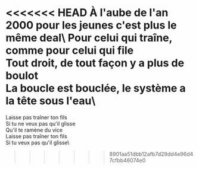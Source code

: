 <<<<<<< HEAD
À l'aube de l'an 2000 pour les jeunes c'est plus le même deal\ 
Pour celui qui traîne, comme pour celui qui file\
Tout droit, de tout façon y a plus de boulot\
La boucle est bouclée, le système a la tête sous l'eau\
=======
Laisse pas traîner ton fils\
Si tu ne veux pas qu'il glisse\
Qu'il te ramène du vice\
Laisse pas traîner ton fils\
Si tu veux pas qu'il glisse\
>>>>>>> 8901aa51dbb12afb7d29dd4e96d47cfbb46074e0
